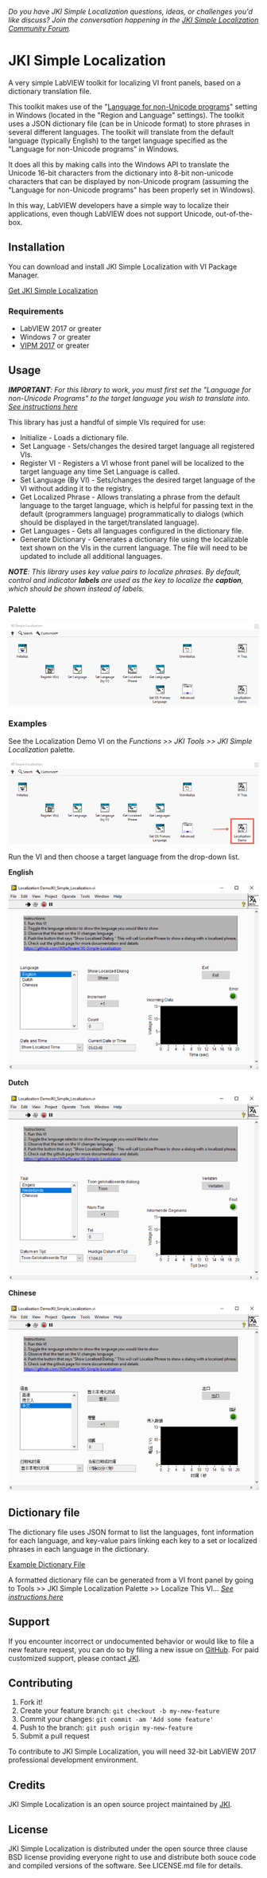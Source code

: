 *Do you have JKI Simple Localization questions, ideas, or challenges you'd like discuss? Join the conversation happening in the [JKI Simple Localization Community Forum](https://forums.jki.net/forum/73-jki-simple-localization/).*

# JKI Simple Localization
A very simple LabVIEW toolkit for localizing VI front panels, based on a dictionary translation file.

This toolkit makes use of the "[Language for non-Unicode programs](https://www.digitalcitizen.life/changing-display-language-used-non-unicode-programs)" setting in Windows (located in the "Region and Language" settings). The toolkit uses a JSON dictionary file (can be in Unicode format) to store phrases in several different languages.  The toolkit will translate from the default language (typically English) to the target language specified as the "Language for non-Unicode programs" in Windows.

It does all this by making calls into the Windows API to translate the Unicode 16-bit characters from the dictionary into 8-bit non-unicode characters that can be displayed by non-Unicode program (assuming the "Language for non-Unicode programs" has been properly set in Windows).

In this way, LabVIEW developers have a simple way to localize their applications, even though LabVIEW does not support Unicode, out-of-the-box.

## Installation

You can download and install JKI Simple Localization with VI Package Manager.

[Get JKI Simple Localization](http://vipm.jki.net/#!/package/jki_lib_simple-localization)

### Requirements
- LabVIEW 2017 or greater
- Windows 7 or greater
- [VIPM 2017](https://vipm.jki.net) or greater

## Usage

*__IMPORTANT__: For this library to work, you must first set the "Language for non-Unicode Programs" to the target language you wish to translate into. [See instructions here](https://github.com/JKISoftware/JKI-Simple-Localization/wiki/Configuring-Windows-Language-(System-Locale))*

This library has just a handful of simple VIs required for use:

- Initialize - Loads a dictionary file.
- Set Language - Sets/changes the desired target language all registered VIs.
- Register VI - Registers a VI whose front panel will be localized to the target language any time Set Language is called.
- Set Language (By VI) - Sets/changes the desired target language of the VI without adding it to the registry.
- Get Localized Phrase - Allows translating a phrase from the default language to the target language, which is helpful for passing text in the default (programmers language) programmatically to dialogs (which should be displayed in the target/translated language).
- Get Languages - Gets all languages configured in the dictionary file.
- Generate Dictionary - Generates a dictionary file using the localizable text shown on the VIs in the current language. The file will need to be updated to include all additional languages.

*__NOTE__: This library uses key value pairs to localize phrases. By default, control and indicator __labels__ are used as the key to localize the __caption__, which should be shown instead of labels.*

### Palette

![SimpleLocalizationPalette](https://github.com/JKISoftware/JKI-Simple-Localization/blob/master/documentation%20support/Simple%20Localization%20Palette.png)

### Examples

See the Localization Demo VI on the *Functions >> JKI Tools >> JKI Simple Localization* palette.

![LocalizationDemoPalette](https://github.com/JKISoftware/JKI-Simple-Localization/blob/master/documentation%20support/Localization%20Demo%20Palette.png)

Run the VI and then choose a target language from the drop-down list.

__English__

![Example_english](https://github.com/JKISoftware/JKI-Simple-Localization/blob/master/documentation%20support/Example_english.png)

__Dutch__

![Example_dutch](https://github.com/JKISoftware/JKI-Simple-Localization/blob/master/documentation%20support/Example_dutch.png)

__Chinese__

![Example_chinese](https://github.com/JKISoftware/JKI-Simple-Localization/blob/master/documentation%20support/Example_chinese.png)

## Dictionary file

The dictionary file uses JSON format to list the languages, font information for each language, and key-value pairs linking each key to a set or localized phrases in each language in the dictionary.

[Example Dictionary File](https://github.com/JKISoftware/JKI-Simple-Localization/wiki/Example-Dictionary-File)

A formatted dictionary file can be generated from a VI front panel by going to Tools >> JKI Simple Localization Palette >> Localize This VI... *[See instructions here](https://github.com/JKISoftware/JKI-Simple-Localization/wiki/Generating-a-Localization-File-From-a-VI)*

## Support

If you encounter incorrect or undocumented behavior or would like to file a new feature request, you can do so by filing a new issue on
[GitHub](https://github.com/JKISoftware/JKI-Simple-Localization/issues). For paid customized support, please contact [JKI](http://jki.net).

## Contributing

1. Fork it!
2. Create your feature branch: `git checkout -b my-new-feature`
3. Commit your changes: `git commit -am 'Add some feature'`
4. Push to the branch: `git push origin my-new-feature`
5. Submit a pull request

To contribute to JKI Simple Localization, you will need 32-bit LabVIEW 2017 professional development environment.

## Credits

JKI Simple Localization is an open source project maintained by [JKI](http://jki.net).

## License

JKI Simple Localization is distributed under the open source three clause BSD license providing everyone right to use and distribute both souce code and compiled versions of the software. See LICENSE.md file for details.
